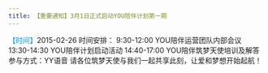 ```yaml
---
title: 【重要通知】3月1日正式启动YOU陪伴计划第一期
---
```


  <font color=#0099ff>【时间】</font>2015-02-26
时间安排：
9:30-12:00   YOU陪伴运营团队内部会议
13:30-14:30 YOU陪伴计划启动活动
14:40-17:00 YOU陪伴筑梦天使培训及解答
参与方式：YY语音
请各位筑梦天使与我们一起共享此刻，让爱和梦想开始起航！